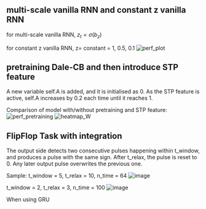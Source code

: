 ## multi-scale vanilla RNN and constant z vanilla RNN
for multi-scale vanilla RNN, $z_t = \sigma (b_z)$

for constant z vanilla RNN, z= constant = 1, 0.5, 0.1 
![perf_plot](https://github.com/Yawen502/Computations_in_neural_network/assets/71087503/69e64226-a5ae-47f2-bb7d-f00d7f583858)

## pretraining Dale-CB and then introduce STP feature

A new variable self.A is added, and it is initialised as 0. As the STP feature is active, self.A increases by 0.2 each time until it reaches 1.

Comparison of model with/without pretraining and STP feature:
![perf_pretraining](https://github.com/Yawen502/Computations_in_neural_network/assets/71087503/eecc8fd3-8c56-42b5-b9f0-7e1e3b04f153)
![heatmap_W](https://github.com/Yawen502/Computations_in_neural_network/assets/71087503/8c5949de-8baf-4ff9-b1ab-a419a94737ce)


## FlipFlop Task with integration
The output side detects two consecutive pulses happening within t_window, and produces a pulse with the same sign. After t_relax, the pulse is reset to 0. Any later output pulse overwrites the previous one.

Sample:
t_window = 5, t_relax = 10,  n_time = 64
![image](https://github.com/Yawen502/Computations_in_neural_network/assets/71087503/a2c28800-9213-4fe0-abb3-e37344b27eec)


t_window = 2, t_relax = 3, n_time = 100
![image](https://github.com/Yawen502/Computations_in_neural_network/assets/71087503/c422598e-e74c-4dca-bc55-b8fe517ef7a1)

When using GRU 
